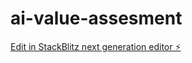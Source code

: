 # ai-value-assesment

[Edit in StackBlitz next generation editor ⚡️](https://stackblitz.com/~/github.com/yvesete/ai-value-assesment)
